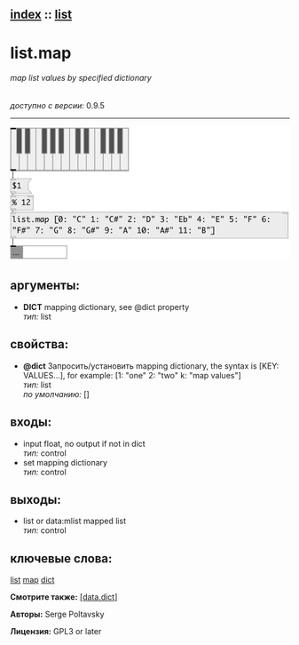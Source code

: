 [index](index.html) :: [list](category_list.html)
---

# list.map

###### map list values by specified dictionary

*доступно с версии:* 0.9.5

---




[![example](../examples/img/list.map.jpg)](../examples/pd/list.map.pd)



## аргументы:

* **DICT**
mapping dictionary, see @dict property<br>
_тип:_ list<br>





## свойства:

* **@dict** 
Запросить/установить mapping dictionary, the syntax is [KEY: VALUES...], for example: [1: &#34;one&#34; 2:
&#34;two&#34; k: &#34;map values&#34;]<br>
_тип:_ list<br>
_по умолчанию:_ []<br>



## входы:

* input float, no output if not in dict<br>
_тип:_ control
* set mapping dictionary<br>
_тип:_ control



## выходы:

* list or data:mlist mapped list<br>
_тип:_ control



## ключевые слова:

[list](keywords/list.html)
[map](keywords/map.html)
[dict](keywords/dict.html)



**Смотрите также:**
[\[data.dict\]](data.dict.html)




**Авторы:** Serge Poltavsky




**Лицензия:** GPL3 or later





